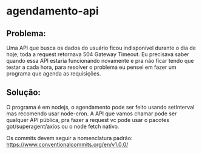 # agendamento-api

## Problema:

Uma API que busca os dados do usuário ficou indisponível durante o dia de hoje, toda a request retornava 504 Gateway Timeout. Eu precisava saber quando essa API estaria funcionando novamente e pra não ficar tendo que testar a cada hora, para resolver o problema eu pensei em fazer um programa que agenda as requisições.

## Solução:

O programa é em nodejs, o agendamento pode ser feito usando setInterval mas recomendo usar node-cron.
A API que vamos chamar pode ser qualquer API pública, pra fazer a request vc pode usar o pacotes got/superagent/axios ou o node fetch nativo.

Os commits devem seguir a nomenclatura padrão: https://www.conventionalcommits.org/en/v1.0.0/